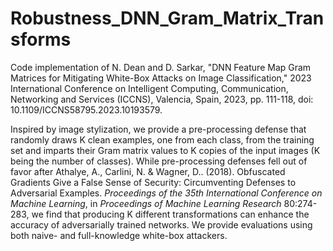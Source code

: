 # Robustness_DNN_Gram_Matrix_Transforms

Code implementation of N. Dean and D. Sarkar, "DNN Feature Map Gram Matrices for Mitigating White-Box Attacks on Image Classification," 2023 International Conference on Intelligent Computing, Communication, Networking and Services (ICCNS), Valencia, Spain, 2023, pp. 111-118, doi: 10.1109/ICCNS58795.2023.10193579.

Inspired by image stylization, we provide a pre-processing defense that randomly draws K clean examples, one from each class, from the training set and imparts their Gram matrix values to K copies of the input images (K being the number of classes).  While pre-processing defenses fell out of favor after Athalye, A., Carlini, N. &amp; Wagner, D.. (2018). Obfuscated Gradients Give a False Sense of Security: Circumventing Defenses to Adversarial Examples. <i>Proceedings of the 35th International Conference on Machine Learning</i>, in <i>Proceedings of Machine Learning Research</i> 80:274-283, we find that producing K different transformations can enhance the accuracy of adversarially trained networks.  We provide evaluations using both naive- and full-knowledge white-box attackers.

